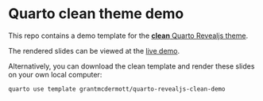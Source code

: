 # Quarto clean theme demo

This repo contains a demo template for the
[**clean** Quarto Revealjs theme](https://github.com/grantmcdermott/quarto-revealjs-clean).

The rendered slides can be viewed at the
[live demo](https://grantmcdermott.com/quarto-revealjs-clean-demo/template.html).

Alternatively, you can download the clean template and render these slides on
your own local computer:

```sh
quarto use template grantmcdermott/quarto-revealjs-clean-demo
```
